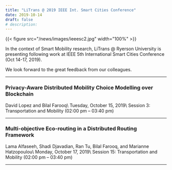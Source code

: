 ```yaml
---
title: "LiTrans @ 2019 IEEE Int. Smart Cities Conference"
date: 2019-10-14
draft: false
# description:
---
```

{{< figure src="/news/images/ieeesc2.jpg" width="100%" >}}

In the context of Smart Mobility research, LiTrans @ Ryerson University is presenting following work at IEEE 5th International Smart Cities Conference (Oct 14-17, 2019).
<!--more-->

We look forward to the great feedback from our colleagues.

***

### Privacy-Aware Distributed Mobility Choice Modelling over Blockchain
David Lopez and Bilal Farooq\\
Tuesday, October 15, 2019\\
Session 3: Transportation and Mobility (02:00 pm – 03:40 pm)

***

### Multi-objective Eco-routing in a Distributed Routing Framework
Lama Alfaseeh, Shadi Djavadian, Ran Tu, Bilal Farooq, and Marianne Hatzopoulou\\
Monday, October 17, 2019\\
Session 15: Transportation and Mobility (02:00 pm – 03:40 pm)

***
